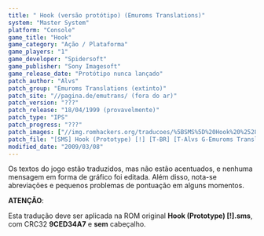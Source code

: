 ```yaml
---
title: " Hook (versão protótipo) (Emuroms Translations)"
system: "Master System"
platform: "Console"
game_title: "Hook"
game_category: "Ação / Plataforma"
game_players: "1"
game_developer: "Spidersoft"
game_publisher: "Sony Imagesoft"
game_release_date: "Protótipo nunca lançado"
patch_author: "Alvs"
patch_group: "Emuroms Translations (extinto)"
patch_site: "//pagina.de/emutrans/ (fora do ar)"
patch_version: "???"
patch_release: "18/04/1999 (provavelmente)"
patch_type: "IPS"
patch_progress: "???"
patch_images: ["//img.romhackers.org/traducoes/%5BSMS%5D%20Hook%20%2528Prototype%2529%20-%20Emuroms%20Translations%20-%201.png","//img.romhackers.org/traducoes/%5BSMS%5D%20Hook%20%2528Prototype%2529%20-%20Emuroms%20Translations%20-%202.png","//img.romhackers.org/traducoes/%5BSMS%5D%20Hook%20%2528Prototype%2529%20-%20Emuroms%20Translations%20-%203.png"]
patch_file: "[SMS] Hook (Prototype) [!] [T-BR] [T-Alvs G-Emuroms Translations] [A-1999].zip"
modified_date: "2009/03/08"
---
```

Os textos do jogo estão traduzidos, mas não estão acentuados, e nenhuma mensagem em forma de gráfico foi editada. Além disso, nota-se abreviações e pequenos problemas de pontuação em alguns momentos.

<b>ATENÇÃO</b>:

Esta tradução deve ser aplicada na ROM original <b>Hook (Prototype) [!].sms</b>, com CRC32 <b>9CED34A7</b> e <b>sem</b> cabeçalho.
